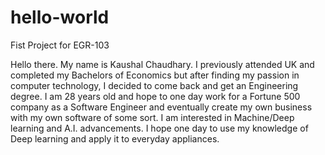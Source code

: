 # hello-world
Fist Project for EGR-103


Hello there. My name is Kaushal Chaudhary. I previously attended UK and completed my Bachelors of Economics but after finding my passion in computer technology, I decided to come back and get an Engineering degree. I am 28 years old and hope to one day work for a Fortune 500 company as a Software Engineer and eventually create my own business with my own software of some sort. I am interested in Machine/Deep learning and A.I. advancements. I hope one day to use my knowledge of Deep learning and apply it to everyday appliances.
